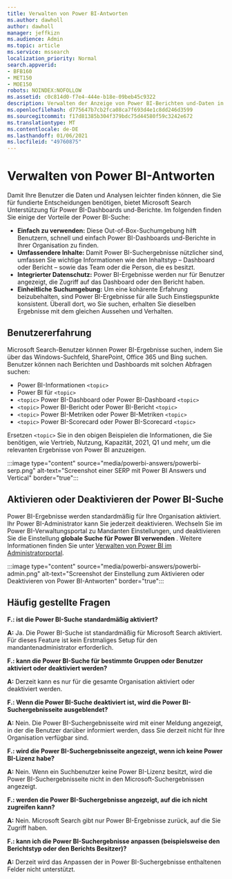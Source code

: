 ```yaml
---
title: Verwalten von Power BI-Antworten
ms.author: dawholl
author: dawholl
manager: jeffkizn
ms.audience: Admin
ms.topic: article
ms.service: mssearch
localization_priority: Normal
search.appverid:
- BFB160
- MET150
- MOE150
robots: NOINDEX:NOFOLLOW
ms.assetid: c0c814d0-f7e4-444e-b18e-09beb45c9322
description: Verwalten der Anzeige von Power BI-Berichten und-Daten in Suchergebnissen
ms.openlocfilehash: d775647b7cb2fca08ca7f693d4e1c8dd246d3599
ms.sourcegitcommit: f17d81385b304f379bdc75d44580f59c3242e672
ms.translationtype: MT
ms.contentlocale: de-DE
ms.lasthandoff: 01/06/2021
ms.locfileid: "49760875"
---
```

# <a name="manage-power-bi-answers"></a>Verwalten von Power BI-Antworten

Damit Ihre Benutzer die Daten und Analysen leichter finden können, die Sie für fundierte Entscheidungen benötigen, bietet Microsoft Search Unterstützung für Power BI-Dashboards und-Berichte. Im folgenden finden Sie einige der Vorteile der Power BI-Suche:

* **Einfach zu verwenden:** Diese Out-of-Box-Suchumgebung hilft Benutzern, schnell und einfach Power BI-Dashboards und-Berichte in Ihrer Organisation zu finden.
* **Umfassendere Inhalte:** Damit Power BI-Suchergebnisse nützlicher sind, umfassen Sie wichtige Informationen wie den Inhaltstyp – Dashboard oder Bericht – sowie das Team oder die Person, die es besitzt.
* **Integrierter Datenschutz:** Power BI-Ergebnisse werden nur für Benutzer angezeigt, die Zugriff auf das Dashboard oder den Bericht haben.
* **Einheitliche Suchumgebung:** Um eine kohärente Erfahrung beizubehalten, sind Power BI-Ergebnisse für alle Such Einstiegspunkte konsistent. Überall dort, wo Sie suchen, erhalten Sie dieselben Ergebnisse mit dem gleichen Aussehen und Verhalten.

## <a name="what-users-experience"></a>Benutzererfahrung

Microsoft Search-Benutzer können Power BI-Ergebnisse suchen, indem Sie über das Windows-Suchfeld, SharePoint, Office 365 und Bing suchen. Benutzer können nach Berichten und Dashboards mit solchen Abfragen suchen:

* Power BI-Informationen `<topic>`
* Power BI für `<topic>`
* `<topic>` Power BI-Dashboard oder Power BI-Dashboard `<topic>`
* `<topic>` Power BI-Bericht oder Power BI-Bericht `<topic>`
* `<topic>` Power BI-Metriken oder Power BI-Metriken `<topic>`
* `<topic>` Power BI-Scorecard oder Power BI-Scorecard `<topic>`

Ersetzen `<topic>` Sie in den obigen Beispielen die Informationen, die Sie benötigen, wie Vertrieb, Nutzung, Kapazität, 2021, Q1 und mehr, um die relevanten Ergebnisse von Power BI anzuzeigen.

:::image type="content" source="media/powerbi-answers/powerbi-serp.png" alt-text="Screenshot einer SERP mit Power BI Answers und Vertical" border="true":::

## <a name="turn-power-bi-search-on-or-off"></a>Aktivieren oder Deaktivieren der Power BI-Suche

Power BI-Ergebnisse werden standardmäßig für Ihre Organisation aktiviert. Ihr Power BI-Administrator kann Sie jederzeit deaktivieren. Wechseln Sie im Power BI-Verwaltungsportal zu Mandanten Einstellungen, und deaktivieren Sie die Einstellung **globale Suche für Power BI verwenden** . Weitere Informationen finden Sie unter [Verwalten von Power BI im Administratorportal](https://docs.microsoft.com/power-bi/admin/service-admin-portal#use-global-search-for-power-bi-preview).

:::image type="content" source="media/powerbi-answers/powerbi-admin.png" alt-text="Screenshot der Einstellung zum Aktivieren oder Deaktivieren von Power BI-Antworten" border="true":::

## <a name="frequently-asked-questions"></a>Häufig gestellte Fragen

**F.: ist die Power BI-Suche standardmäßig aktiviert?**

**A:** Ja. Die Power BI-Suche ist standardmäßig für Microsoft Search aktiviert. Für dieses Feature ist kein Erstmaliges Setup für den mandantenadministrator erforderlich.

**F.: kann die Power BI-Suche für bestimmte Gruppen oder Benutzer aktiviert oder deaktiviert werden?**

**A:** Derzeit kann es nur für die gesamte Organisation aktiviert oder deaktiviert werden.

**F.: Wenn die Power BI-Suche deaktiviert ist, wird die Power BI-Suchergebnisseite ausgeblendet?**

**A:** Nein. Die Power BI-Suchergebnisseite wird mit einer Meldung angezeigt, in der die Benutzer darüber informiert werden, dass Sie derzeit nicht für Ihre Organisation verfügbar sind.

**F.: wird die Power BI-Suchergebnisseite angezeigt, wenn ich keine Power BI-Lizenz habe?**

**A:** Nein. Wenn ein Suchbenutzer keine Power BI-Lizenz besitzt, wird die Power BI-Suchergebnisseite nicht in den Microsoft-Suchergebnissen angezeigt.

**F.: werden die Power BI-Suchergebnisse angezeigt, auf die ich nicht zugreifen kann?**

**A:** Nein. Microsoft Search gibt nur Power BI-Ergebnisse zurück, auf die Sie Zugriff haben.

**F.: kann ich die Power BI-Suchergebnisse anpassen (beispielsweise den Berichtstyp oder den Berichts Besitzer)?**

**A:** Derzeit wird das Anpassen der in Power BI-Suchergebnisse enthaltenen Felder nicht unterstützt.
